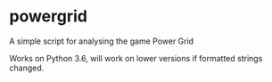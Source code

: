# powergrid

A simple script for analysing the game Power Grid

Works on Python 3.6, will work on lower versions if formatted strings changed.
